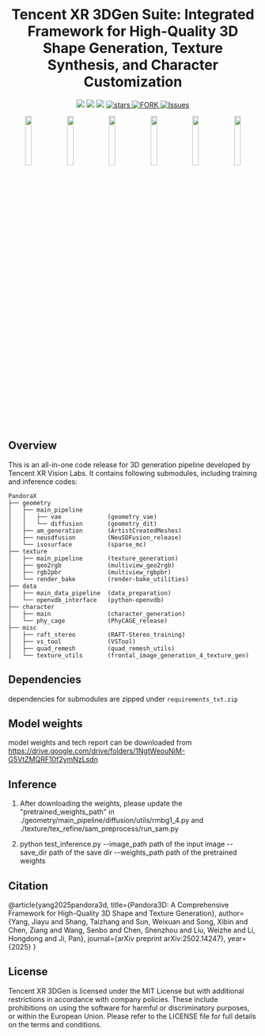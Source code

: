 # <div align = "center">‌Tencent XR 3DGen Suite: Integrated Framework for High-Quality 3D Shape Generation, Texture Synthesis, and Character Customization</div>

<div align="center">
<a href="https://arxiv.org/abs/2502.14247"><img src="https://img.shields.io/badge/ArXiv-2502.14247-004088.svg"/></a>
<a href=https://huggingface.co/spaces/peterji/PandoraX><img src=https://img.shields.io/badge/%F0%9F%A4%97%20Demo-276cb4.svg></a>
<a href=https://huggingface.co/peterji/Tencent_XR_3DGen><img src=https://img.shields.io/badge/%F0%9F%A4%97%20Models-d96902.svg></a>
<!-- <a href="https://youtu.be/guFg_Ppt1Ag">
<img alt="Youtube" src="https://img.shields.io/badge/Video-Youtube-red"/>
</a> -->
<!-- <a ><img alt="PRs-Welcome" src="https://img.shields.io/badge/PRs-Welcome-red" /></a> -->
<a href="https://github.com/Tencent/Tencent-XR-3DGen/stargazers">
<img alt="stars" src="https://img.shields.io/github/stars/Tencent/Tencent-XR-3DGen" />
</a>
<a href="https://github.com/Tencent/Tencent-XR-3DGen/network/members">
<img alt="FORK" src="https://img.shields.io/github/forks/MAVIS-SLAM/ORB_SLAM3_MULTI?color=FF8000" />
</a>
<a href="https://github.com/Tencent/Tencent-XR-3DGen/issues">
<img alt="Issues" src="https://img.shields.io/github/issues/Tencent/Tencent-XR-3DGen?color=0088ff"/>
</a>
</div>

<p align="center">
  <img src="assets/3a92f986-096a-4ec3-a03b-8374ca5bffa1.gif" width="16%" />
  <img src="assets/a7ca5ffb-8d33-46ee-afb8-0c80e1169deb.gif" width="16%" />
  <img src="assets/c23cc595-b4b5-4563-a987-3c5174797daf.gif" width="16%" />
  <img src="assets/a4e1428b-9a89-43f3-b8fb-5440983d6379.gif" width="16%" />
  <img src="assets/c3e91666-994f-431d-a184-e89a6442c661.gif" width="16%" />
  <img src="assets/48e06e88-6a1e-4480-a7eb-f98ba79d328e.gif" width="16%" />
</p>


## Overview

This is an all-in-one code release for 3D generation pipeline developed by Tencent XR Vision Labs. It contains following submodules, including training and inference codes:

```
PandoraX
├── geometry
│   ├── main_pipeline
│   │   ├── vae             (geometry_vae)
│   │   └── diffusion       (geometry_dit)
│   ├── am_generation       (ArtistCreatedMeshes)
│   ├── neusdfusion         (NeuSDFusion_release)
│   └── isosurface          (sparse_mc)
├── texture
│   ├── main_pipeline       (texture_generation)
│   ├── geo2rgb             (multiview_geo2rgb)
│   ├── rgb2pbr             (multiview_rgbpbr)
│   └── render_bake         (render-bake_utilities)
├── data
│   ├── main_data_pipeline  (data_preparation)
│   └── openvdb_interface   (python-openvdb)
├── character
│   ├── main                (character_generation)
│   └── phy_cage            (PhyCAGE_release)
├── misc
│   ├── raft_stereo         (RAFT-Stereo_training)
│   ├── vs_tool             (VSTool)
│   ├── quad_remesh         (quad_remesh_utils)
│   └── texture_utils       (frontal_image_generation_4_texture_gen)

```

## Dependencies
dependencies for submodules are zipped under `requirements_txt.zip`

## Model weights
model weights and tech report can be downloaded from https://drive.google.com/drive/folders/1NgtWeouNiM-G5VtZMQRF10f2ymNzLsdn

## Inference

1. After downloading the weights, please update the "pretrained_weights_path" in ./geometry/main_pipeline/diffusion/utils/rmbg1_4.py and ./texture/tex_refine/sam_preprocess/run_sam.py

2. python test_inference.py --image_path path of the input image --save_dir path of the save dir --weights_path path of the pretrained weights

## Citation

@article{yang2025pandora3d,
  title={Pandora3D: A Comprehensive Framework for High-Quality 3D Shape and Texture Generation},
  author={Yang, Jiayu and Shang, Taizhang and Sun, Weixuan and Song, Xibin and Chen, Ziang and Wang, Senbo and Chen, Shenzhou and Liu, Weizhe and Li, Hongdong and Ji, Pan},
  journal={arXiv preprint arXiv:2502.14247},
  year={2025}
}

## License

Tencent XR 3DGen is licensed under the MIT License but with additional restrictions in accordance with company policies. These include prohibitions on using the software for harmful or discriminatory purposes, or within the European Union. Please refer to the LICENSE file for full details on the terms and conditions.
